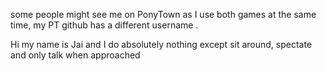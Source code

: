 some people might see me on PonyTown as I use both games at the same time, my PT github has a different username
.

Hi my name is Jai and I do absolutely nothing except sit around, spectate and only talk when approached
